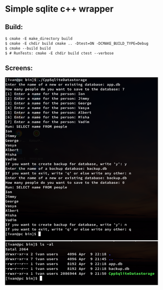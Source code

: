 # Simple sqlite c++ wrapper


## Build:

```
$ cmake -E make_directory build
$ cmake -E chdir build cmake .. -Dtest=ON -DCMAKE_BUILD_TYPE=Debug
$ cmake --build build
$ # RunTests: cmake -E chdir build ctest --verbose

```


## Screens:

![](./ReadmeScreens/q1.png)
![](./ReadmeScreens/q2.png)
